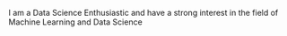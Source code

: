 I am a Data Science Enthusiastic and have a strong interest in the field of Machine Learning and Data Science
